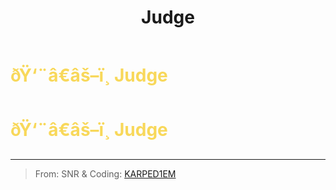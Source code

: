 ﻿---
lang: en-US
title: Judge
prev: Jailer
next: Knight
---
# <font color="#f8d85a">ðŸ‘¨â€âš–ï¸ <b>Judge</b></font> <Badge text="Killing" type="tip" vertical="middle"/>
# <font color="#f8d85a">ðŸ‘¨â€âš–ï¸ <b>Judge</b></font> <Badge text="Killing" type="tip" vertical="middle"/>
---

> From: SNR & Coding: [KARPED1EM](https://github.com/KARPED1EM)

